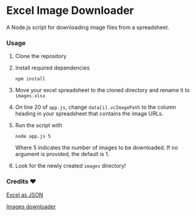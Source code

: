 # Excel Image Downloader
A Node.js script for downloading image files from a spreadsheet.

### Usage

1. Clone the repository

2. Install required dependencies
  
    ```
    npm install
    ```

3. Move your excel spreadsheet to the cloned directory and rename it to `images.xlsx`

4. On line 20 of `app.js`, change `data[i].vcImagePath` to the column heading in your spreadsheet that contains the image URLs.

4. Run the script with

    ```
    node app.js 5
    ```

    Where 5 indicates the number of images to be downloaded. If no argument is provided, the default is 1.

5. Look for the newly created `images` directory!

### Credits :heart:

[Excel as JSON](https://github.com/stevetarver/excel-as-json)

[Images downloader](https://www.npmjs.com/package/images-downloader)




